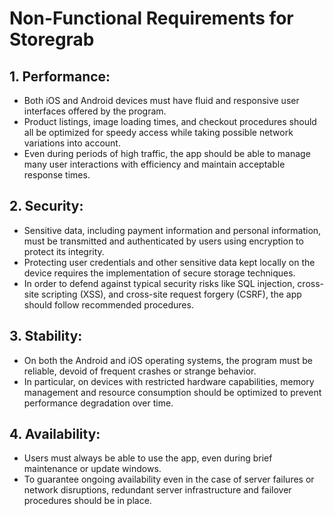 # Non-Functional Requirements for Storegrab

## 1. Performance:

- Both iOS and Android devices must have fluid and responsive user interfaces offered by the program.
- Product listings, image loading times, and checkout procedures should all be optimized for speedy access while taking possible network variations into account.
- Even during periods of high traffic, the app should be able to manage many user interactions with efficiency and maintain acceptable response times.

## 2. Security:

- Sensitive data, including payment information and personal information, must be transmitted and authenticated by users using encryption to protect its integrity.
- Protecting user credentials and other sensitive data kept locally on the device requires the implementation of secure storage techniques.
- In order to defend against typical security risks like SQL injection, cross-site scripting (XSS), and cross-site request forgery (CSRF), the app should follow recommended procedures.

## 3. Stability:

- On both the Android and iOS operating systems, the program must be reliable, devoid of frequent crashes or strange behavior.
- In particular, on devices with restricted hardware capabilities, memory management and resource consumption should be optimized to prevent performance degradation over time.

## 4. Availability:

- Users must always be able to use the app, even during brief maintenance or update windows.
- To guarantee ongoing availability even in the case of server failures or network disruptions, redundant server infrastructure and failover procedures should be in place.
